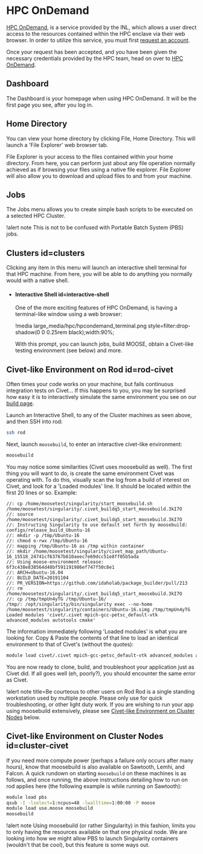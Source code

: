 # HPC OnDemand

[HPC OnDemand](https://hpcondemand.inl.gov/pun/sys/dashboard), is a service provided by the INL, which allows a user direct access to the resources contained within the HPC enclave via their web browser. In order to utilize this service, you must first [request an account](https://inl.gov/ncrc).

Once your request has been accepted, and you have been given the necessary credentials provided by the HPC team, head on over to [HPC OnDemand](https://hpcondemand.inl.gov/pun/sys/dashboard).

## Dashboard

The Dashboard is your homepage when using HPC OnDemand. It will be the first page you see, after you log in.

## Home Directory

You can view your home directory by clicking File, Home Directory. This will launch a 'File Explorer' web browser tab.

File Explorer is your access to the files contained within your home directory. From here, you can perform just about any file operation normally achieved as if browsing your files using a native file explorer. File Explorer will also allow you to download and upload files to and from your machine.

## Jobs

The Jobs menu allows you to create simple bash scripts to be executed on a selected HPC Cluster.

!alert note
This is not to be confused with Portable Batch System (PBS) jobs.

## Clusters id=clusters

Clicking any item in this menu will launch an interactive shell terminal for that HPC machine. From here, you will be able to do anything you normally would with a native shell.

- #### Interactive Shell id=interactive-shell

  One of the more exciting features of HPC OnDemand, is having a terminal-like window using a web browser:

  !media large_media/hpc/hpcondemand_terminal.png style=filter:drop-shadow(0 0 0.25rem black);width:90%;

  With this prompt, you can launch jobs, build MOOSE, obtain a Civet-like testing environment (see below) and more.

## Civet-like Environment on Rod id=rod-civet

Often times your code works on your machine, but fails continuous integration tests on Civet... If this happens to you, you may be surprised how easy it is to interactively simulate the same environment you see on our [build page](https://civet.inl.gov).

Launch an Interactive Shell, to any of the Cluster machines as seen above, and then SSH into rod:

```bash
ssh rod
```

Next, launch `moosebuild`, to enter an interactive civet-like environment:

```bash
moosebuild
```

You may notice some similarities (Civet uses moosebuild as well). The first thing you will want to do, is create the same environment Civet was operating with. To do this, visually scan the log from a build of interest on Civet, and look for a 'Loaded modules' line. It should be located within the first 20 lines or so. Example:

```language=yaml
//: cp /home/moosetest/singularity/start_moosebuild.sh /home/moosetest/singularity/.civet_buildq5_start_moosebuild.3kI7O
//: source /home/moosetest/singularity/.civet_buildq5_start_moosebuild.3kI7O
//: Instructing Singularity to use default set forth by moosebuild: configs/release_build_Ubuntu-16
//: mkdir -p /tmp/Ubuntu-16
//: chmod o-rwx /tmp/Ubuntu-16
//: mapping /tmp/Ubuntu-16 as /tmp within container
//: mkdir /home/moosetest/singularity/civet_map_path/Ubuntu-16_15518_24741cf63767b610aeec7e69dcc51e8ff05b5ada
//: Using moose-environment release: 6f3c438e838564d48bf591191986ef747f50c8e1
//: ARCH=Ubuntu-16.04
//: BUILD_DATE=20191104
//: PR_VERSION=https://github.com/idaholab/package_builder/pull/213
//: rm /home/moosetest/singularity/.civet_buildq5_start_moosebuild.3kI7O
//: cp /tmp/tmpUn4yTG /tmp/Ubuntu-16/
/tmp/: /opt/singularity/bin/singularity exec --no-home /home/moosetest/singularity/containers/Ubuntu-16.simg /tmp/tmpUn4yTG
Loaded modules 'civet/.civet mpich-gcc-petsc_default-vtk advanced_modules autotools cmake'
```

The information immediately following 'Loaded modules' is what you are looking for. Copy & Paste the contents of that line to load an identical environment to that of Civet's (without the quotes):

```bash
module load civet/.civet mpich-gcc-petsc_default-vtk advanced_modules autotools cmake
```

You are now ready to clone, build, and troubleshoot your application just as Civet did. If all goes well (eh, poorly?), you should encounter the same error as Civet.

!alert note title=Be courteous to other users on Rod
Rod is a single standing workstation used by multiple people. Please only use for quick troubleshooting, or other light duty work. If you are wishing to run your app using moosebuild extensively, please see [Civet-like Environment on Cluster Nodes](hpc_ondemand.md#cluster-civet) below.

## Civet-like Environment on Cluster Nodes id=cluster-civet

If you need more compute power (perhaps a failure only occurs after many hours), know that moosebuild is also available on Sawtooth, Lemhi, and Falcon. A quick rundown on starting `moosebuild` on these machines is as follows, and once running, the above instructions detailing how to run on rod applies here (the following example is while running on Sawtooth):

```bash
module load pbs
qsub -I -lselect=1:ncpus=48 -lwalltime=1:00:00 -P moose
module load use.moose moosebuild
moosebuild
```

!alert note
Using moosebuild (or rather Singularity) in this fashion, limits you to only having the resources available on that one physical node. We are looking into how we might allow PBS to launch Singularity containers (wouldn't that be cool), but this feature is some ways out.

